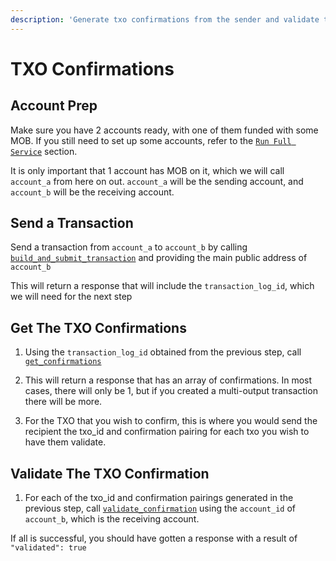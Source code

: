 ```yaml
---
description: 'Generate txo confirmations from the sender and validate them on the receiver'
---
```


# TXO Confirmations

## Account Prep

Make sure you have 2 accounts ready, with one of them funded with some MOB. If you still need to set up some accounts, refer to the [`Run Full Service`](./environment-setup.md) section.

It is only important that 1 account has MOB on it, which we will call `account_a` from here on out. `account_a` will be the sending account, and `account_b` will be the receiving account.

## Send a Transaction

Send a transaction from `account_a` to `account_b` by calling [`build_and_submit_transaction`](../transactions/transaction/build_and_submit_transaction.md) and providing the main public address of `account_b`

This will return a response that will include the `transaction_log_id`, which we will need for the next step

## Get The TXO Confirmations

1. Using the `transaction_log_id` obtained from the previous step, call [`get_confirmations`](../transactions/transaction-confirmation/get_confirmations.md)

2. This will return a response that has an array of confirmations. In most cases, there will only be 1, but if you created a multi-output transaction there will be more.

3. For the TXO that you wish to confirm, this is where you would send the recipient the txo_id and confirmation pairing for each txo you wish to have them validate.

## Validate The TXO Confirmation

1. For each of the txo_id and confirmation pairings generated in the previous step, call [`validate_confirmation`](../transactions/transaction-confirmation/validate_confirmation.md) using the `account_id` of `account_b`, which is the receiving account.

If all is successful, you should have gotten a response with a result of `"validated": true`